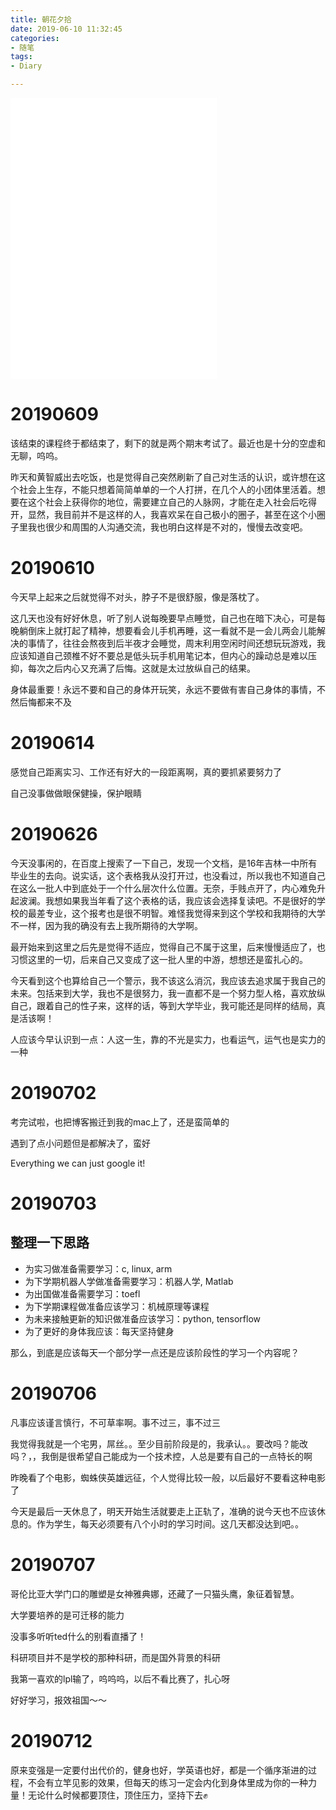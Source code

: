```yaml
---
title: 朝花夕拾
date: 2019-06-10 11:32:45
categories: 
- 随笔
tags:
- Diary

---
```

<iframe frameborder="no" border="0" marginwidth="0" marginheight="0" width=330 height=450 src="//music.163.com/outchain/player?type=0&id=2760280064&auto=0&height=430"></iframe>

# 20190609

该结束的课程终于都结束了，剩下的就是两个期末考试了。最近也是十分的空虚和无聊，呜呜。

昨天和黄智威出去吃饭，也是觉得自己突然刷新了自己对生活的认识，或许想在这个社会上生存，不能只想着简简单单的一个人打拼，在几个人的小团体里活着。想要在这个社会上获得你的地位，需要建立自己的人脉网，才能在走入社会后吃得开，显然，我目前并不是这样的人，我喜欢呆在自己极小的圈子，甚至在这个小圈子里我也很少和周围的人沟通交流，我也明白这样是不对的，慢慢去改变吧。

# 20190610

今天早上起来之后就觉得不对头，脖子不是很舒服，像是落枕了。

这几天也没有好好休息，听了别人说每晚要早点睡觉，自己也在暗下决心，可是每晚躺倒床上就打起了精神，想要看会儿手机再睡，这一看就不是一会儿两会儿能解决的事情了，往往会熬夜到后半夜才会睡觉，周末利用空闲时间还想玩玩游戏，我应该知道自己颈椎不好不要总是低头玩手机用笔记本，但内心的躁动总是难以压抑，每次之后内心又充满了后悔。这就是太过放纵自己的结果。

身体最重要！永远不要和自己的身体开玩笑，永远不要做有害自己身体的事情，不然后悔都来不及

# 20190614

感觉自己距离实习、工作还有好大的一段距离啊，真的要抓紧要努力了

自己没事做做眼保健操，保护眼睛

# 20190626

今天没事闲的，在百度上搜索了一下自己，发现一个文档，是16年吉林一中所有毕业生的去向。说实话，这个表格我从没打开过，也没看过，所以我也不知道自己在这么一批人中到底处于一个什么层次什么位置。无奈，手贱点开了，内心难免升起波澜。我想如果我当年看了这个表格的话，我应该会选择复读吧。不是很好的学校的最差专业，这个报考也是很不明智。难怪我觉得来到这个学校和我期待的大学不一样，因为我的确没有去上我所期待的大学啊。

最开始来到这里之后先是觉得不适应，觉得自己不属于这里，后来慢慢适应了，也习惯这里的一切，后来自己又变成了这一批人里的中游，想想还是蛮扎心的。

今天看到这个也算给自己一个警示，我不该这么消沉，我应该去追求属于我自己的未来。包括来到大学，我也不是很努力，我一直都不是一个努力型人格，喜欢放纵自己，跟着自己的性子来，这样的话，等到大学毕业，我可能还是同样的结局，真是活该啊！

人应该今早认识到一点：人这一生，靠的不光是实力，也看运气，运气也是实力的一种

# 20190702

考完试啦，也把博客搬迁到我的mac上了，还是蛮简单的

遇到了点小问题但是都解决了，蛮好

Everything we can just google it!

# 20190703

## 整理一下思路

- 为实习做准备需要学习：c, linux, arm
- 为下学期机器人学做准备需要学习：机器人学, Matlab
- 为出国做准备需要学习：toefl
- 为下学期课程做准备应该学习：机械原理等课程
- 为未来接触更新的知识做准备应该学习：python, tensorflow
- 为了更好的身体我应该：每天坚持健身

那么，到底是应该每天一个部分学一点还是应该阶段性的学习一个内容呢？

# 20190706

凡事应该谨言慎行，不可草率啊。事不过三，事不过三

我觉得我就是一个宅男，屌丝。。至少目前阶段是的，我承认。。要改吗？能改吗？，，我倒是很希望自己能成为一个技术控，人总是要有自己的一点特长的啊

昨晚看了个电影，蜘蛛侠英雄远征，个人觉得比较一般，以后最好不要看这种电影了

今天是最后一天休息了，明天开始生活就要走上正轨了，准确的说今天也不应该休息的。作为学生，每天必须要有八个小时的学习时间。这几天都没达到吧。。

# 20190707

哥伦比亚大学门口的雕塑是女神雅典娜，还藏了一只猫头鹰，象征着智慧。

大学要培养的是可迁移的能力

没事多听听ted什么的别看直播了！

科研项目并不是学校的那种科研，而是国外背景的科研

我第一喜欢的lpl输了，呜呜呜，以后不看比赛了，扎心呀

好好学习，报效祖国～～

# 20190712

原来变强是一定要付出代价的，健身也好，学英语也好，都是一个循序渐进的过程，不会有立竿见影的效果，但每天的练习一定会内化到身体里成为你的一种力量！无论什么时候都要顶住，顶住压力，坚持下去✊